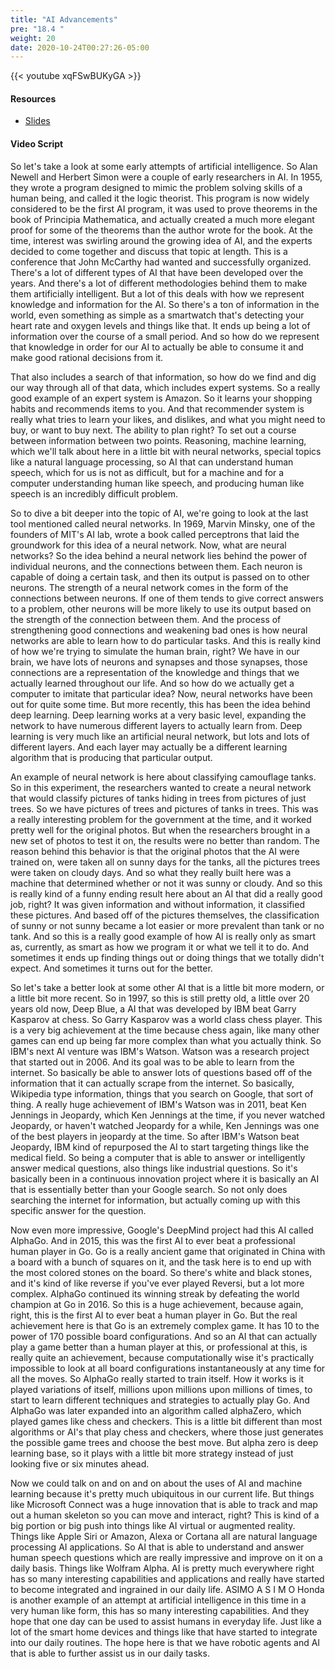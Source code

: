 ```yaml
---
title: "AI Advancements"
pre: "18.4 "
weight: 20
date: 2020-10-24T00:27:26-05:00
---
```


{{< youtube xqFSwBUKyGA >}}


#### Resources
* [Slides](../slides/ArtificialIntelligence.pdf)

#### Video Script

So let's take a look at some early attempts of artificial intelligence. So Alan Newell and Herbert Simon were a couple of early researchers in AI. In 1955, they wrote a program designed to mimic the problem solving skills of a human being, and called it the logic theorist. This program is now widely considered to be the first AI program, it was used to prove theorems in the book of Principia Mathematica, and actually created a much more elegant proof for some of the theorems than the author wrote for the book. At the time, interest was swirling around the growing idea of AI, and the experts decided to come together and discuss that topic at length. This is a conference that John McCarthy had wanted and successfully organized. There's a lot of different types of AI that have been developed over the years. And there's a lot of different methodologies behind them to make them artificially intelligent. But a lot of this deals with how we represent knowledge and information for the AI. So there's a ton of information in the world, even something as simple as a smartwatch that's detecting your heart rate and oxygen levels and things like that. It ends up being a lot of information over the course of a small period. And so how do we represent that knowledge in order for our AI to actually be able to consume it and make good rational decisions from it. 

That also includes a search of that information, so how do we find and dig our way through all of that data, which includes expert systems. So a really good example of an expert system is Amazon. So it learns your shopping habits and recommends items to you. And that recommender system is really what tries to learn your likes, and dislikes, and what you might need to buy, or want to buy next. The ability to plan right? To set out a course between information between two points. Reasoning, machine learning, which we'll talk about here in a little bit with neural networks, special topics like a natural language processing, so AI that can understand human speech, which for us is not as difficult, but for a machine and for a computer understanding human like speech, and producing human like speech is an incredibly difficult problem. 

So to dive a bit deeper into the topic of AI, we're going to look at the last tool mentioned called neural networks. In 1969, Marvin Minsky, one of the founders of MIT's AI lab, wrote a book called perceptrons that laid the groundwork for this idea of a neural network. Now, what are neural networks? So the idea behind a neural network lies behind the power of individual neurons, and the connections between them. Each neuron is capable of doing a certain task, and then its output is passed on to other neurons. The strength of a neural network comes in the form of the connections between neurons. If one of them tends to give correct answers to a problem, other neurons will be more likely to use its output based on the strength of the connection between them. And the process of strengthening good connections and weakening bad ones is how neural networks are able to learn how to do particular tasks. And this is really kind of how we're trying to simulate the human brain, right? We have in our brain, we have lots of neurons and synapses and those synapses, those connections are a representation of the knowledge and things that we actually learned throughout our life. And so how do we actually get a computer to imitate that particular idea? Now, neural networks have been out for quite some time. But more recently, this has been the idea behind deep learning. Deep learning works at a very basic level, expanding the network to have numerous different layers to actually learn from. Deep learning is very much like an artificial neural network, but lots and lots of different layers. And each layer may actually be a different learning algorithm that is producing that particular output. 

An example of neural network is here about classifying camouflage tanks. So in this experiment, the researchers wanted to create a neural network that would classify pictures of tanks hiding in trees from pictures of just trees. So we have pictures of trees and pictures of tanks in trees. This was a really interesting problem for the government at the time, and it worked pretty well for the original photos. But when the researchers brought in a new set of photos to test it on, the results were no better than random. The reason behind this behavior is that the original photos that the AI were trained on, were taken all on sunny days for the tanks, all the pictures trees were taken on cloudy days. And so what they really built here was a machine that determined whether or not it was sunny or cloudy. And so this is really kind of a funny ending result here about an AI that did a really good job, right? It was given information and without information, it classified these pictures. And based off of the pictures themselves, the classification of sunny or not sunny became a lot easier or more prevalent than tank or no tank. And so this is a really good example of how AI is really only as smart as, currently, as smart as how we program it or what we tell it to do. And sometimes it ends up finding things out or doing things that we totally didn't expect. And sometimes it turns out for the better. 

So let's take a better look at some other AI that is a little bit more modern, or a little bit more recent. So in 1997, so this is still pretty old, a little over 20 years old now, Deep Blue, a AI that was developed by IBM beat Garry Kasparov at chess. So Garry Kasparov was a world class chess player. This is a very big achievement at the time because chess again, like many other games can end up being far more complex than what you actually think. So IBM's next AI venture was IBM's Watson. Watson was a research project that started out in 2006. And its goal was to be able to learn from the internet. So basically be able to answer lots of questions based off of the information that it can actually scrape from the internet. So basically, Wikipedia type information, things that you search on Google, that sort of thing. A really huge achievement of IBM's Watson was in 2011, beat Ken Jennings in Jeopardy, which Ken Jennings at the time, if you never watched Jeopardy, or haven't watched Jeopardy for a while, Ken Jennings was one of the best players in jeopardy at the time. So after IBM's Watson beat Jeopardy, IBM kind of repurposed the AI to start targeting things like the medical field. So being a computer that is able to answer or intelligently answer medical questions, also things like industrial questions. So it's basically been in a continuous innovation project where it is basically an AI that is essentially better than your Google search. So not only does searching the internet for information, but actually coming up with this specific answer for the question. 

Now even more impressive, Google's DeepMind project had this AI called AlphaGo. And in 2015, this was the first AI to ever beat a professional human player in Go. Go is a really ancient game that originated in China with a board with a bunch of squares on it, and the task here is to end up with the most colored stones on the board. So there's white and black stones, and it's kind of like reverse if you've ever played Reversi, but a lot more complex. AlphaGo continued its winning streak by defeating the world champion at Go in 2016. So this is a huge achievement, because again, right, this is the first AI to ever beat a human player in Go. But the real achievement here is that Go is an extremely complex game. It has 10 to the power of 170 possible board configurations. And so an AI that can actually play a game better than a human player at this, or professional at this, is really quite an achievement, because computationally wise it's practically impossible to look at all board configurations instantaneously at any time for all the moves. So AlphaGo really started to train itself. How it works is it played variations of itself, millions upon millions upon millions of times, to start to learn different techniques and strategies to actually play Go. And AlphaGo was later expanded into an algorithm called alphaZero, which played games like chess and checkers. This is a little bit different than most algorithms or AI's that play chess and checkers, where those just generates the possible game trees and choose the best move. But alpha zero is deep learning base, so it plays with a little bit more strategy instead of just looking five or six minutes ahead. 

Now we could talk on and on and on about the uses of AI and machine learning because it's pretty much ubiquitous in our current life. But things like Microsoft Connect was a huge innovation that is able to track and map out a human skeleton so you can move and interact, right? This is kind of a big portion or big push into things like AI virtual or augmented reality. Things like Apple Siri or Amazon, Alexa or Cortana all are natural language processing AI applications. So AI that is able to understand and answer human speech questions which are really impressive and improve on it on a daily basis. Things like Wolfram Alpha. AI is pretty much everywhere right has so many interesting capabilities and applications and really have started to become integrated and ingrained in our daily life. ASIMO A S I M O Honda is another example of an attempt at artificial intelligence in this time in a very human like form, this has so many interesting capabilities. And they hope that one day can be used to assist humans in everyday life. Just like a lot of the smart home devices and things like that have started to integrate into our daily routines. The hope here is that we have robotic agents and AI that is able to further assist us in our daily tasks. 